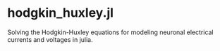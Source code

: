 # hodgkin_huxley.jl

Solving the Hodgkin-Huxley equations for modeling neuronal electrical currents and voltages in julia.
